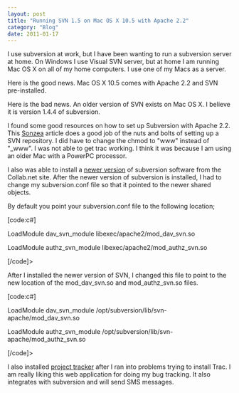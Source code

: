 ```yaml
---
layout: post
title: "Running SVN 1.5 on Mac OS X 10.5 with Apache 2.2"
category: "Blog"
date: 2011-01-17
---
```



I use subversion at work, but I have been wanting to run a subversion server at home. On Windows I use Visual SVN server, but at home I am running Mac OS X on all of my home computers. I use one of my Macs as a server.

Here is the good news. Mac OS X 10.5 comes with Apache 2.2 and SVN pre-installed. 

Here is the bad news. An older version of SVN exists on Mac OS X. I believe it is version 1.4.4 of subversion.

I found some good resources on how to set up Subversion with Apache 2.2\. This [Sonzea](http://www.sonzea.com/articles/subversion-trac.html) article does a good job of the nuts and bolts of setting up a SVN repository. I did have to change the chmod to "www" instead of "_www". I was not able to get trac working. I think it was because I am using an older Mac with a PowerPC processor.

I also was able to install a [newer version](http://www.open.collab.net/downloads/community/) of subversion software from the Collab.net site. After the newer version of subversion is installed, I had to change my subversion.conf file so that it pointed to the newer shared objects.

By default you point your subversion.conf file to the following location;

[code:c#]

LoadModule dav_svn_module libexec/apache2/mod_dav_svn.so

LoadModule authz_svn_module libexec/apache2/mod_authz_svn.so

[/code]>

After I installed the newer version of SVN, I changed this file to point to the new location of the mod_dav_svn.so and mod_authz_svn.so files.

[code:c#]

LoadModule dav_svn_module /opt/subversion/lib/svn-apache/mod_dav_svn.so

LoadModule authz_svn_module /opt/subversion/lib/svn-apache/mod_authz_svn.so

[/code]>

I also installed [project tracker](http://projecttracker.riaforge.org/) after I ran into problems trying to install Trac. I am really liking this web application for doing my bug tracking. It also integrates with subversion and will send SMS messages.